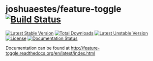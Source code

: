 joshuaestes/feature-toggle [![Build Status](https://travis-ci.org/JoshuaEstes/FeatureToggle.png?branch=master)](https://travis-ci.org/JoshuaEstes/FeatureToggle)
================================================================================================================================================================

[![Latest Stable Version](https://poser.pugx.org/joshuaestes/feature-toggle/v/stable.svg)](https://packagist.org/packages/joshuaestes/feature-toggle) [![Total Downloads](https://poser.pugx.org/joshuaestes/feature-toggle/downloads.svg)](https://packagist.org/packages/joshuaestes/feature-toggle) [![Latest Unstable Version](https://poser.pugx.org/joshuaestes/feature-toggle/v/unstable.svg)](https://packagist.org/packages/joshuaestes/feature-toggle) [![License](https://poser.pugx.org/joshuaestes/feature-toggle/license.svg)](https://packagist.org/packages/joshuaestes/feature-toggle) [![Documentation Status](https://readthedocs.org/projects/feature-toggle/badge/?version=latest)](https://readthedocs.org/projects/feature-toggle/?badge=latest)

Documentation can be found at http://feature-toggle.readthedocs.org/en/latest/index.html
